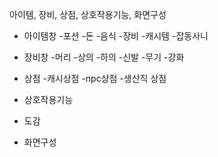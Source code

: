 아이템, 장비, 상점, 상호작용기능, 화면구성

- 아이템창
    -포션
    -돈
    -음식
    -장비
    -캐시템
    -잡동사니

- 장비창
    -머리
    -상의
    -하의
    -신발
    -무기
    -강화

- 상점
    -캐시상점
    -npc상점
    -생산직 상점


- 상호작용기능

- 도감

- 화면구성